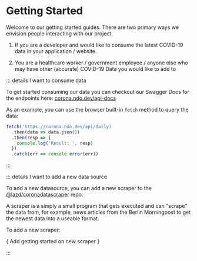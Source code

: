 # Getting Started

Welcome to our getting started guides. There are two primary ways we envision people interacting with our project.

1. If you are a developer and would like to consume the latest COVID-19 data in your application / website.

2. You are a healthcare worker / government employee / anyone else who may have other (accurate) COVID-19 Data you would like to add to

::: details I want to consume data

To get started consuming our data you can checkout our Swagger Docs for the endpoints here: [corona.ndo.dev/api-docs](https://corona.ndo.dev/api-docs/swagger-ui)

As an example, you can use the browser built-in `fetch` method to query the data:

```javascript
fetch('https://corona.ndo.dev/api/daily)
  .then(data => data.json())
  .then(resp => {
    console.log('Result: ', resp)
  })
  .catch(err => console.error(err))
```

:::

::: details I want to add a new data source

To add a new datasource, you can add a new scraper to the [@lazd/coronadatascraper](https://github.com/lazd/coronadatascraper) repo.

A scraper is a simply a small program that gets executed and can "scrape" the data from, for example, news articles from the Berlin Morningpost to get the newest data into a useable format.

To add a new scraper:

{ Add getting started on new scraper }

:::
